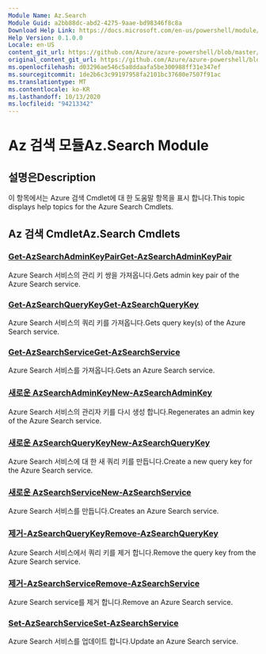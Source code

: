 ```yaml
---
Module Name: Az.Search
Module Guid: a2bb88dc-abd2-4275-9aae-bd98346f8c8a
Download Help Link: https://docs.microsoft.com/en-us/powershell/module/az.search
Help Version: 0.1.0.0
Locale: en-US
content_git_url: https://github.com/Azure/azure-powershell/blob/master/src/Search/Search/help/Az.Search.md
original_content_git_url: https://github.com/Azure/azure-powershell/blob/master/src/Search/Search/help/Az.Search.md
ms.openlocfilehash: d03296ae546c5a8ddaafa5be300988ff31e347ef
ms.sourcegitcommit: 1de2b6c3c99197958fa2101bc37680e7507f91ac
ms.translationtype: MT
ms.contentlocale: ko-KR
ms.lasthandoff: 10/13/2020
ms.locfileid: "94213342"
---
```

# <span data-ttu-id="a74fa-101">Az 검색 모듈</span><span class="sxs-lookup"><span data-stu-id="a74fa-101">Az.Search Module</span></span>
## <span data-ttu-id="a74fa-102">설명은</span><span class="sxs-lookup"><span data-stu-id="a74fa-102">Description</span></span>
<span data-ttu-id="a74fa-103">이 항목에서는 Azure 검색 Cmdlet에 대 한 도움말 항목을 표시 합니다.</span><span class="sxs-lookup"><span data-stu-id="a74fa-103">This topic displays help topics for the Azure Search Cmdlets.</span></span>

## <span data-ttu-id="a74fa-104">Az 검색 Cmdlet</span><span class="sxs-lookup"><span data-stu-id="a74fa-104">Az.Search Cmdlets</span></span>
### [<span data-ttu-id="a74fa-105">Get-AzSearchAdminKeyPair</span><span class="sxs-lookup"><span data-stu-id="a74fa-105">Get-AzSearchAdminKeyPair</span></span>](Get-AzSearchAdminKeyPair.md)
<span data-ttu-id="a74fa-106">Azure Search 서비스의 관리 키 쌍을 가져옵니다.</span><span class="sxs-lookup"><span data-stu-id="a74fa-106">Gets admin key pair of the Azure Search service.</span></span>

### [<span data-ttu-id="a74fa-107">Get-AzSearchQueryKey</span><span class="sxs-lookup"><span data-stu-id="a74fa-107">Get-AzSearchQueryKey</span></span>](Get-AzSearchQueryKey.md)
<span data-ttu-id="a74fa-108">Azure Search 서비스의 쿼리 키를 가져옵니다.</span><span class="sxs-lookup"><span data-stu-id="a74fa-108">Gets query key(s) of the Azure Search service.</span></span>

### [<span data-ttu-id="a74fa-109">Get-AzSearchService</span><span class="sxs-lookup"><span data-stu-id="a74fa-109">Get-AzSearchService</span></span>](Get-AzSearchService.md)
<span data-ttu-id="a74fa-110">Azure Search 서비스를 가져옵니다.</span><span class="sxs-lookup"><span data-stu-id="a74fa-110">Gets an Azure Search service.</span></span>

### [<span data-ttu-id="a74fa-111">새로운 AzSearchAdminKey</span><span class="sxs-lookup"><span data-stu-id="a74fa-111">New-AzSearchAdminKey</span></span>](New-AzSearchAdminKey.md)
<span data-ttu-id="a74fa-112">Azure Search 서비스의 관리자 키를 다시 생성 합니다.</span><span class="sxs-lookup"><span data-stu-id="a74fa-112">Regenerates an admin key of the Azure Search service.</span></span>

### [<span data-ttu-id="a74fa-113">새로운 AzSearchQueryKey</span><span class="sxs-lookup"><span data-stu-id="a74fa-113">New-AzSearchQueryKey</span></span>](New-AzSearchQueryKey.md)
<span data-ttu-id="a74fa-114">Azure Search 서비스에 대 한 새 쿼리 키를 만듭니다.</span><span class="sxs-lookup"><span data-stu-id="a74fa-114">Create a new query key for the Azure Search service.</span></span>

### [<span data-ttu-id="a74fa-115">새로운 AzSearchService</span><span class="sxs-lookup"><span data-stu-id="a74fa-115">New-AzSearchService</span></span>](New-AzSearchService.md)
<span data-ttu-id="a74fa-116">Azure Search 서비스를 만듭니다.</span><span class="sxs-lookup"><span data-stu-id="a74fa-116">Creates an Azure Search service.</span></span>

### [<span data-ttu-id="a74fa-117">제거-AzSearchQueryKey</span><span class="sxs-lookup"><span data-stu-id="a74fa-117">Remove-AzSearchQueryKey</span></span>](Remove-AzSearchQueryKey.md)
<span data-ttu-id="a74fa-118">Azure Search 서비스에서 쿼리 키를 제거 합니다.</span><span class="sxs-lookup"><span data-stu-id="a74fa-118">Remove the query key from the Azure Search service.</span></span>

### [<span data-ttu-id="a74fa-119">제거-AzSearchService</span><span class="sxs-lookup"><span data-stu-id="a74fa-119">Remove-AzSearchService</span></span>](Remove-AzSearchService.md)
<span data-ttu-id="a74fa-120">Azure Search service를 제거 합니다.</span><span class="sxs-lookup"><span data-stu-id="a74fa-120">Remove an Azure Search service.</span></span>

### [<span data-ttu-id="a74fa-121">Set-AzSearchService</span><span class="sxs-lookup"><span data-stu-id="a74fa-121">Set-AzSearchService</span></span>](Set-AzSearchService.md)
<span data-ttu-id="a74fa-122">Azure Search 서비스를 업데이트 합니다.</span><span class="sxs-lookup"><span data-stu-id="a74fa-122">Update an Azure Search service.</span></span>

